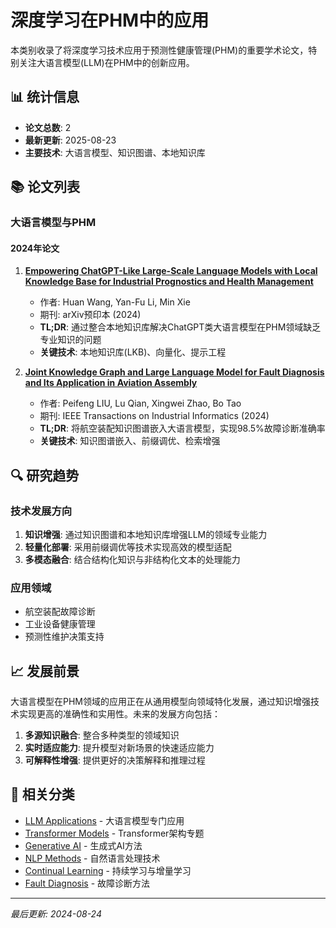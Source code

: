 # 深度学习在PHM中的应用

本类别收录了将深度学习技术应用于预测性健康管理(PHM)的重要学术论文，特别关注大语言模型(LLM)在PHM中的创新应用。

## 📊 统计信息

- **论文总数**: 2
- **最新更新**: 2025-08-23
- **主要技术**: 大语言模型、知识图谱、本地知识库

## 📚 论文列表

### 大语言模型与PHM

#### 2024年论文

1. **[Empowering ChatGPT-Like Large-Scale Language Models with Local Knowledge Base for Industrial Prognostics and Health Management](../../papers/2024/2024-ARXIV-Wang-ChatGPT-LKB-PHM/index.md)**
   - 作者: Huan Wang, Yan-Fu Li, Min Xie
   - 期刊: arXiv预印本 (2024)
   - **TL;DR**: 通过整合本地知识库解决ChatGPT类大语言模型在PHM领域缺乏专业知识的问题
   - **关键技术**: 本地知识库(LKB)、向量化、提示工程

2. **[Joint Knowledge Graph and Large Language Model for Fault Diagnosis and Its Application in Aviation Assembly](../../papers/2024/2024-TII-Liu-KG-LLM-Aviation/index.md)**
   - 作者: Peifeng LIU, Lu Qian, Xingwei Zhao, Bo Tao
   - 期刊: IEEE Transactions on Industrial Informatics (2024)
   - **TL;DR**: 将航空装配知识图谱嵌入大语言模型，实现98.5%故障诊断准确率
   - **关键技术**: 知识图谱嵌入、前缀调优、检索增强

## 🔍 研究趋势

### 技术发展方向
1. **知识增强**: 通过知识图谱和本地知识库增强LLM的领域专业能力
2. **轻量化部署**: 采用前缀调优等技术实现高效的模型适配
3. **多模态融合**: 结合结构化知识与非结构化文本的处理能力

### 应用领域
- 航空装配故障诊断
- 工业设备健康管理
- 预测性维护决策支持

## 📈 发展前景

大语言模型在PHM领域的应用正在从通用模型向领域特化发展，通过知识增强技术实现更高的准确性和实用性。未来的发展方向包括：

1. **多源知识融合**: 整合多种类型的领域知识
2. **实时适应能力**: 提升模型对新场景的快速适应能力  
3. **可解释性增强**: 提供更好的决策解释和推理过程

## 🔗 相关分类

- [LLM Applications](../llm-applications/README.md) - 大语言模型专门应用
- [Transformer Models](../transformer-models/README.md) - Transformer架构专题
- [Generative AI](../generative-ai/README.md) - 生成式AI方法
- [NLP Methods](../nlp-methods/README.md) - 自然语言处理技术
- [Continual Learning](../continual-learning/README.md) - 持续学习与增量学习
- [Fault Diagnosis](../fault-diagnosis/README.md) - 故障诊断方法

---
*最后更新: 2024-08-24*